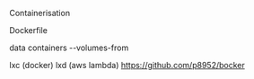 Containerisation

Dockerfile



data containers --volumes-from

lxc (docker)
lxd (aws lambda)
https://github.com/p8952/bocker